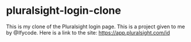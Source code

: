 # pluralsight-login-clone
This is my clone of the Pluralsight login page. This is a project given to me by @Ifycode. Here is a link to the site: https://app.pluralsight.com/id
